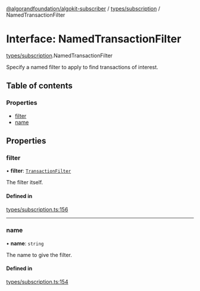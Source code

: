 [@algorandfoundation/algokit-subscriber](../README.md) / [types/subscription](../modules/types_subscription.md) / NamedTransactionFilter

# Interface: NamedTransactionFilter

[types/subscription](../modules/types_subscription.md).NamedTransactionFilter

Specify a named filter to apply to find transactions of interest.

## Table of contents

### Properties

- [filter](types_subscription.NamedTransactionFilter.md#filter)
- [name](types_subscription.NamedTransactionFilter.md#name)

## Properties

### filter

• **filter**: [`TransactionFilter`](types_subscription.TransactionFilter.md)

The filter itself.

#### Defined in

[types/subscription.ts:156](https://github.com/algorandfoundation/algokit-subscriber-ts/blob/main/src/types/subscription.ts#L156)

___

### name

• **name**: `string`

The name to give the filter.

#### Defined in

[types/subscription.ts:154](https://github.com/algorandfoundation/algokit-subscriber-ts/blob/main/src/types/subscription.ts#L154)
